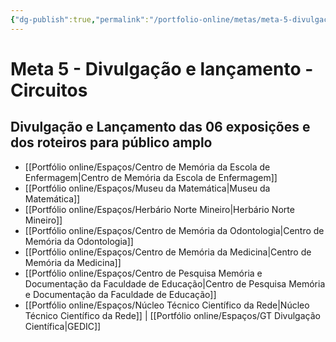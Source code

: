 ```yaml
---
{"dg-publish":true,"permalink":"/portfolio-online/metas/meta-5-divulgacao-e-lancamento-circuitos/","tags":["💼/🎯"],"created":"2024-02-05T11:59:48.833-03:00","updated":"2024-02-05T11:28:48.422-03:00"}
---
```



# Meta 5 - Divulgação e lançamento - Circuitos

## Divulgação e Lançamento das 06 exposições e dos roteiros para público amplo

- [[Portfólio online/Espaços/Centro de Memória da Escola de Enfermagem\|Centro de Memória da Escola de Enfermagem]]
- [[Portfólio online/Espaços/Museu da Matemática\|Museu da Matemática]]
- [[Portfólio online/Espaços/Herbário Norte Mineiro\|Herbário Norte Mineiro]]
- [[Portfólio online/Espaços/Centro de Memória da Odontologia\|Centro de Memória da Odontologia]]
- [[Portfólio online/Espaços/Centro de Memória da Medicina\|Centro de Memória da Medicina]]
- [[Portfólio online/Espaços/Centro de Pesquisa Memória e Documentação da Faculdade de Educação\|Centro de Pesquisa Memória e Documentação da Faculdade de Educação]]
- [[Portfólio online/Espaços/Núcleo Técnico Científico da Rede\|Núcleo Técnico Científico da Rede]] | [[Portfólio online/Espaços/GT Divulgação Científica\|GEDIC]]